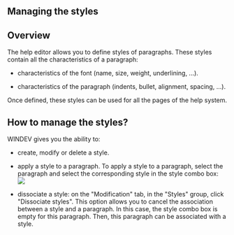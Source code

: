 


## Managing the styles
			



<a name="NOTE1"></a>
<a name="NOTE1_1"></a>


## Overview
<a name="overview_ELTTEXTE000092"></a>
The help editor allows you to define styles of paragraphs. These styles contain all the characteristics of a paragraph:

- characteristics of the font (name, size, weight, underlining, ...).

- characteristics of the paragraph (indents, bullet, alignment, spacing, ...).




Once defined, these styles can be used for all the pages of the help system.

<a name="NOTE2"></a>
<a name="NOTE2_1"></a>


## How to manage the styles?
<a name="how_manage_the_styles_ELTTEXTE000116"></a>
WINDEV gives you the ability to:

- create, modify or delete a style.

- apply a style to a paragraph.
	To apply a style to a paragraph, select the paragraph and select the corresponding style in the style combo box:
	<br>![](https://doc.pcsoft.fr/en-US/images/image.awp?langid=3&name=Combo_style.gif)


- dissociate a style: on the "Modification" tab, in the "Styles" group, click "Dissociate styles".
	This option allows you to cancel the association between a style and a paragraph. In this case, the style combo box is empty for this paragraph. Then, this paragraph can be associated with a style.





